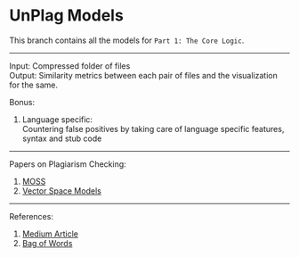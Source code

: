 # UnPlag Models

This branch contains all the models for `Part 1: The Core Logic`.  
  
---

Input: Compressed folder of files  
Output: Similarity metrics between each pair of files and the visualization for the same.   

Bonus:  

1. Language specific:   
Countering false positives by taking care of language specific features, syntax and stub code  

---

Papers on Plagiarism Checking:  
1. [MOSS](http://theory.stanford.edu/~aiken/publications/papers/sigmod03.pdf)
2. [Vector Space Models](https://arxiv.org/ftp/arxiv/papers/1412/1412.7782.pdf)

---

References:  
1. [Medium Article](https://medium.com/@heerambavi/simple-plagiarism-detection-using-nlp-1ee60c4f1d48)
2. [Bag of Words](https://machinelearningmastery.com/gentle-introduction-bag-words-model/)


